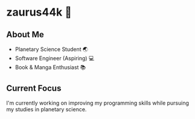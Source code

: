 # zaurus44k 🦖

## About Me

- Planetary Science Student 🌏
- Software Engineer (Aspiring) 💻
- Book & Manga Enthusiast 📚

## Current Focus

I'm currently working on improving my programming skills while pursuing my studies in planetary science.
